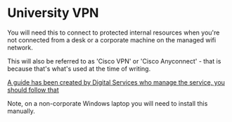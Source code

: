 # University VPN

You will need this to connect to protected internal resources when you're not connected from a desk or a corporate machine on the managed wifi network.

This will also be referred to as 'Cisco VPN' or 'Cisco Anyconnect' - that is because that's what's used at the time of writing.

[A guide has been created by Digital Services who manage the service, you should follow that](https://digitaltechnologies.lincoln.ac.uk/2022/07/20/how-to-vpn/)

Note, on a non-corporate Windows laptop you will need to install this manually. 